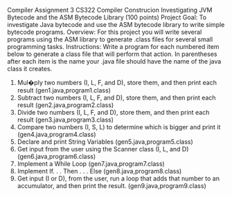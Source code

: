 Compiler Assignment 3
CS322
Compiler Construcion
Investigating JVM Bytecode and the ASM Bytecode Library (100 points)
Project Goal: To investigate Java bytecode and use the ASM bytecode library to write simple
bytecode programs.
Overview: For this project you will write several programs using the ASM library to generate
.class files for several small programming tasks.
Instructions: Write a program for each numbered item below to generate a class file that will
perform that action. In parentheses after each item is the name your .java file should have the
name of the java class it creates.
1. Mul�ply two numbers (I, L, F, and D), store them, and then print each result
(gen1.java,program1.class)
2. Subtract two numbers (I, L, F, and D), store them, and then print each result
(gen2.java,program2.class)
3. Divide two numbers (I, L, F, and D), store them, and then print each result
(gen3.java,program3.class)
4. Compare two numbers (I, S, L) to determine which is bigger and print it
(gen4.java,program4.class)
5. Declare and print String Variables (gen5.java,program5.class)
6. Get input from the user using the Scanner class (I, L, and D) (gen6.java,program6.class)
7. Implement a While Loop (gen7.java,program7.class)
8. Implement If. . . Then . . . Else (gen8.java,program8.class)
9. Get input (I or D), from the user, run a loop that adds that number to an accumulator,
and then print the result. (gen9.java,program9.class)
